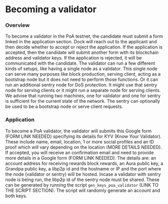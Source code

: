 # Becoming a validator

### Overview

To become a validator in the PoA testnet, the candidate must submit a form linked in the application section. Dock will reach out to the applicant and then decide whether to accept or reject the application. If the application is accepted, then the candidate will submit another form with its blockchain address and validator keys. If the application is rejected, it will be communicated with the candidate. The validator can run a few different kinds of setups, like having a single node as a validator. This single node can serve many purposes like block production, serving client, acting as a bootstrap node but it does not need to perform those functions. Or it can run an additional sentry node for DoS protection. It might use that sentry node for serving clients or it might run a separate node for serving clients. We advise that running two machines, one for validator and one for sentry is sufficient for the current state of the network. The sentry can optionally be used to be a bootstrap node or serve client requests.

### Application

To become a PoA validator, the validator will submits this Google form \(FORM LINK NEEDED\) specifying its details for KYV \(Know Your Validator\). These include name, email, location, 1 or more social profiles and an ID proof which will vary depending on the location \(MORE DETAILS NEEDED\). If accepted, you will receive an confirmation email and need to provide more details in a Google form \(FORM LINK NEEDED\). The details are: an account address for receiving rewards block rewards, an Aura public key, a Grandpa public key, a libp2p id and the hostname or IP and the port where the node \(validator or sentry\) will be hosted. Incase a validator with sentry node is being run, the libp2p id of the sentry node must be shared. These can be generated by running the script `gen_keys_poa_validator` \(LINK TO THE SCRIPT SECTION\). The script will randomly generate an account and both keys.

